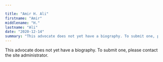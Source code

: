 ```yaml
---

title: "Amir H. Ali"
firstname: "Amir"
middlename: "H."
lastname: "Ali"
date: "2020-12-14"
summary: "This advocate does not yet have a biography. To submit one, please contact the site administrator."
---
```

This advocate does not yet have a biography. To submit one, please contact the site administrator.

